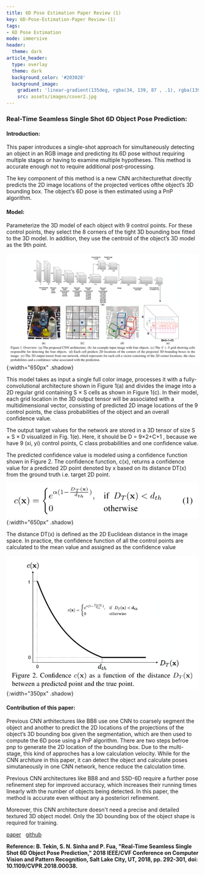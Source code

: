 ```yaml
---
title: 6D Pose Estimation Paper Review (1)
key: 6D-Pose-Estimation-Paper Review-(1)
tags:
- 6D Pose Estimation
mode: immersive
header:
  theme: dark
article_header:
  type: overlay
  theme: dark
  background_color: '#203028'
  background_image:
    gradient: 'linear-gradient(135deg, rgba(34, 139, 87 , .1), rgba(139, 34, 139, .1))'
    src: assets/images/cover2.jpg
---
```




### Real-Time Seamless Single Shot 6D Object Pose Prediction:  


#### Introduction:
This paper introduces a single-shot approach for simultaneously detecting an object in an RGB image and predicting its 6D pose without requiring multiple stages or having to examine multiple hypotheses. This method is accurate enough not to require additional post-processing.

The key component of this method is a new CNN architecturethat directly predicts the 2D image locations of the projected vertices ofthe object’s 3D bounding box. The object’s 6D pose is then estimated using a PnP algorithm.

#### Model:

 Parameterize the 3D model of each object with 9 control points. For these control points, they select the 8 corners of the tight 3D bounding box fitted to the 3D model. In addition, they use the centroid of the object’s 3D model as the 9th point. 

![CNN](/assets/images/Seamless_CNN.png){:width="650px" .shadow}

<!--img class="image image--xl" src="/images/Seamless_CNN.png"/>
<img width="737" alt="undisplay" src="/images/Seamless_CNN.png"-->

This model takes as input a single full color image, processes it with a fully-convolutional architecture shown in Figure 1(a) and divides the image into a 2D regular grid containing S × S cells as shown in Figure 1(c). In their model, each grid location in the 3D output tensor will be associated with a multidimensional vector, consisting of predicted 2D image locations of the 9 control points, the class probabilities of the object and an overall confidence value. 


The output target values for the network are stored in a 3D tensor of size S × S × D visualized in Fig. 1(e). Here, it should be D = 9×2+C+1 , because we have 9 (xi, yi) control points, C class probabilities and one confidence value.


The predicted confidence value is modeled using a confidence function shown in Figure 2. The confidence function, c(x), returns a confidence value for a predicted 2D point denoted by x based on its distance DT(x) from the ground truth i.e. target 2D point. 

![formula](/assets/images/Seamless_formula.png){:width="650px" .shadow}  

<!--div style="width:50%; margin:0 auto;" align="center" markdown="1">
![formula](/Seamless_formula.png "confidence function")
</div>

<img class="image image--xl" src="/Seamless_formula.png"/-->


The distance DT(x) is defined as the 2D Euclidean distance in the image space. In practice, the confidence function of all the control points are calculated to the mean value and assigned as the confidence value

<!--![Confidence](/images/Seamless_confidence.png "Confidence function")-->

![confidence](/assets/images/Seamless_confidence.png){:width="350px" .shadow}

<!--div style="width:50%; margin:0 auto;" align="center" markdown="1">
![formula plot](/Seamless_confidence.png "confidence plot")
</div>
<img class="image image--xl" src="/Seamless_confidence.png"/-->

#### Contribution of this paper:

Previous CNN arthitectures like BB8 use one CNN to coarsely segment the object and another to predict the 2D locations of the projections of the object’s 3D bounding box given the segmentation, which are then used to compute the 6D pose using a PnP algorithm. There are two steps befroe pnp to generate the 2D location of the bounding box. Due to the multi-stage, this kind of approches has a low calculation velocity. While for the CNN architure in this paper, it can detect the object and calculate poses simutaneously in one CNN network, hence reduce the calculation time. 

Previous CNN architectures like BB8 and and SSD-6D require a further pose refinement step for improved accuracy, which increases their running times linearly with the number of objects being detected.
In this paper, the method is accurate even without any a posteriori refinement. 

Moreover, this CNN architecture doesn't need a precise and detailed textured 3D object model.  Only  the 3D bounding box of the object shape is required for training. 

[paper](https://arxiv.org/abs/1711.08848) &nbsp;        [github](https://github.com/Microsoft/singleshotpose)

**Reference: B. Tekin, S. N. Sinha and P. Fua, "Real-Time Seamless Single Shot 6D Object Pose Prediction," 2018 IEEE/CVF Conference on Computer Vision and Pattern Recognition, Salt Lake City, UT, 2018, pp. 292-301, doi: 10.1109/CVPR.2018.00038.**